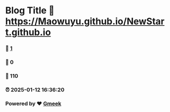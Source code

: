 # Blog Title :link: https://Maowuyu.github.io/NewStart.github.io 
### :page_facing_up: [1](https://Maowuyu.github.io/NewStart.github.io/tag.html) 
### :speech_balloon: 0 
### :hibiscus: 110 
### :alarm_clock: 2025-01-12 16:36:20 
### Powered by :heart: [Gmeek](https://github.com/Meekdai/Gmeek)
